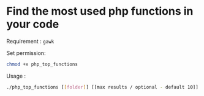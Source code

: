 # Find the most used php functions in your code

Requirement : `gawk`


Set permission:
```bash
chmod +x php_top_functions 
```


Usage : 
```bash
./php_top_functions [[folder]] [[max results / optional - default 10]]
```
